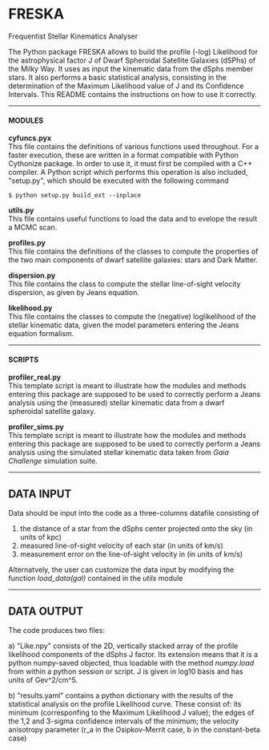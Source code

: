 # FRESKA
Frequentist Stellar Kinematics Analyser

The Python package FRESKA allows to build the profile (-log) Likelihood for the astrophysical factor J of Dwarf Spheroidal 
Satellite Galaxies (dSPhs) of the Milky Way. It uses as input the kinematic data from the dSphs member stars. It also performs 
a basic statistical analysis, consisting in the determination of the Maximum Likelihood value of J and its Confidence Intervals. 
This README contains the instructions on how to use it correctly.

-------------------------------------------------------------------------------------------------------------------------------

#### MODULES

**cyfuncs.pyx**  
This file contains the definitions of various functions used throughout. For a faster execution, these are written in a format 
compatible with Python Cythonize package. In order to use it, it must first be compiled with a C++ compiler. A Python script 
which performs this operation is also included, "setup.py", which should be executed with the following command

`$ python setup.py build_ext --inplace`

**utils.py**  
This file contains useful functions to load the data and to evelope the result a MCMC scan.

**profiles.py**  
This file contains the definitions of the classes to compute the properties of the two main components of dwarf satellite 
galaxies: stars and Dark Matter.

**dispersion.py**  
This file contains the class to compute the stellar line-of-sight velocity dispersion, as given by Jeans equation.

**likelihood.py**  
This file contains the classes to compute the (negative) loglikelihood of the stellar kinematic data, given the model 
parameters entering the Jeans equation formalism.

-------------------------------------------------------------------------------------------------------------------------------

#### SCRIPTS

**profiler\_real.py**  
This template script is meant to illustrate how the modules and methods entering this package are supposed to be used to 
correctly perform a Jeans analysis using the (measured) stellar kinematic data from a dwarf spheroidal satellite galaxy.

**profiler\_sims.py**  
This template script is meant to illustrate how the modules and methods entering this package are supposed to be used to 
correctly perform a Jeans analysis using the simulated stellar kinematic data taken from _Gaia Challenge_ simulation suite.

-------------------------------------------------------------------------------------------------------------------------------

## DATA INPUT  

Data should be input into the code as a three-columns datafile consisting of

1) the distance of a star from the dSphs center projected onto the sky (in units of kpc)
2) measured line-of-sight velocity of each star (in units of km/s)
3) measurement error on the line-of-sight velocity in (in units of km/s)

Alternatvely, the user can customize the data input by modifying the function *load_data(gal)* contained in the *utils* module 

-------------------------------------------------------------------------------------------------------------------------------

## DATA OUTPUT  

The code produces two files:

a) "Like.npy" consists of the 2D, vertically stacked array of the profile likelihood components of the dSphs J factor. Its extension means that it is a python numpy-saved objected, thus loadable with the method *numpy.load* from within a python session or script. J is given in log10 basis and has units of Gev^2/cm^5. 

b) "results.yaml" contains a python dictionary with the results of the statistical analysis on the profile
  Likelihood curve. These consist of: its minimum (corresponfing to the Maximum Likelihood J value); the edges of the 1,2 and 3-sigma confidence intervals of the minimum; the velocity anisotropy parameter (r_a in the Osipkov-Merrit case, b in the constant-beta case) 
